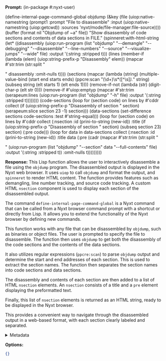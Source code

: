 **Prompt:**
(in-package #:nyxt-user)

(define-internal-page-command-global objdump (&key (file (uiop:native-namestring
                                                          (prompt1 :prompt "File to disassemble"
                                                                   :input (uiop:native-namestring (uiop:getcwd))
                                                                   :sources 'nyxt/mode/file-manager:file-source))))
    (buffer (format nil "Objdump of ~a" file))
  "Show disassembly of code sections and contents of data sections in FILE."
  (spinneret:with-html-string
    (let* ((disassembly
             (uiop:run-program (list "objdump" "--demangle" "--debugging" "--disassemble"
                                     "--line-numbers" "--source" "--visualize-jumps" "--wide" file)
                               :output '(:string :stripped t)))
           (lines (member-if (lambda (elem) (uiop:string-prefix-p "Disassembly" elem))
                             (mapcar #'str:trim (str:split "

" disassembly :omit-nulls t))))
           (sections (mapcar
                      (lambda (string)
                        (multiple-value-bind (start end starts ends)
                            (ppcre:scan "(\d+)\s*([^\s]*).*" string)
                          (subseq string (elt starts 1) (elt ends 1))))
                      (remove-if-not
                       (lambda (str) (digit-char-p (elt str 0)))
                       (remove-if #'uiop:emptyp
                                  (mapcar #'str:trim
                                          (serapeum:lines
                                           (uiop:run-program (list "objdump" "-h" file)
                                                             :output '(:string :stripped t))))))))
           (code-sections (loop for (section code) on lines by #'cddr
                                collect (if (uiop:string-prefix-p "Disassembly of section " section)
                                            (serapeum:slice section 23 -1)
                                            section)))
           (data-sections (set-difference sections code-sections :test #'string-equal)))
      (loop for (section code) on lines by #'cddr
            collect (:nsection
                      :id (prini-to-string (new-id))
                      :title (if (uiop:string-prefix-p "Disassembly of section " section)
                                 (subseq section 23)
                                 section)
                      (:pre code)))
      (loop for data in data-sections
            collect (:nsection
                      :id (prini-to-string (new-id))
                      :title data
                      (:pre (cadr (mapcar
                                   #'str:trim
                                   (str:split "

" (uiop:run-program (list "objdump" "--section" data "--full-contents" file)
                    :output '(:string :stripped t))
:omit-nulls t)))))))))

**Response:**
This Lisp function allows the user to interactively disassemble a file using the `objdump` program. The disassembled output is displayed in the Nyxt web browser. It uses `uiop` to call `objdump` and format the output, and `spinneret` to render HTML content. The function provides features such as demangling, line number tracking, and source code tracking. A custom HTML `nsection` component is used to display each section of the disassembled output.

The command `define-internal-page-command-global` is a Nyxt command that can be called from a Nyxt browser command prompt with a shortcut or directly from Lisp. It allows you to extend the functionality of the Nyxt browser by defining new commands.

This function works with any file that can be disassembled by `objdump`, such as binaries or object files. The user is prompted to specify the file to disassemble. The function then uses `objdump` to get both the disassembly of the code sections and the contents of the data sections. 

It also utilizes regular expressions (`ppcre:scan`) to parse `objdump` output and determine the start and end addresses of each section. This is used to extract the section names. The function then separates the section names into code sections and data sections.

The disassembly and contents of each section are then added to a list of HTML `nsection` elements. An `nsection` consists of a title and a `pre` element displaying the preformatted text.

Finally, this list of `nsection` elements is returned as an HTML string, ready to be displayed in the Nyxt browser.

This provides a convenient way to navigate through the disassembled output in a web-based format, with each section clearly labeled and separated.

<details><summary>Metadata</summary>

- Duration: 31976 ms
- Datetime: 2023-09-04T20:50:38.724356
- Model: gpt-4-0613

</details>

**Options:**
```json
{}
```


